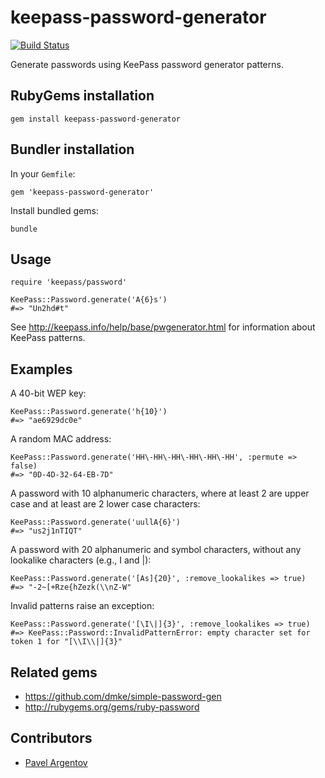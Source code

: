 # keepass-password-generator

[![Build Status](https://secure.travis-ci.org/patdeegan/keepass-password-generator.png?branch=master)](http://travis-ci.org/patdeegan/keepass-password-generator)

Generate passwords using KeePass password generator patterns.

## RubyGems installation

    gem install keepass-password-generator

## Bundler installation

In your `Gemfile`:

    gem 'keepass-password-generator'

Install bundled gems:

    bundle

## Usage

    require 'keepass/password'

    KeePass::Password.generate('A{6}s')
    #=> "Un2hd#t"
    
See <http://keepass.info/help/base/pwgenerator.html> for information about KeePass patterns.

## Examples

A 40-bit WEP key:

    KeePass::Password.generate('h{10}')
    #=> "ae6929dc0e"

A random MAC address:

    KeePass::Password.generate('HH\-HH\-HH\-HH\-HH\-HH', :permute => false)
    #=> "0D-4D-32-64-EB-7D"

A password with 10 alphanumeric characters, where at least 2 are upper case and at least are 2 lower case characters:

    KeePass::Password.generate('uullA{6}')
    #=> "us2j1nTIQT"

A password with 20 alphanumeric and symbol characters, without any lookalike characters (e.g., I and |):

    KeePass::Password.generate('[As]{20}', :remove_lookalikes => true)
    #=> "-2~[+Rze{hZezk(\\nZ-W"

Invalid patterns raise an exception:

    KeePass::Password.generate('[\I\|]{3}', :remove_lookalikes => true)
    #=> KeePass::Password::InvalidPatternError: empty character set for token 1 for "[\\I\\|]{3}"

## Related gems

* <https://github.com/dmke/simple-password-gen>
* <http://rubygems.org/gems/ruby-password>

## Contributors

- [Pavel Argentov](https://github.com/argent-smith)
